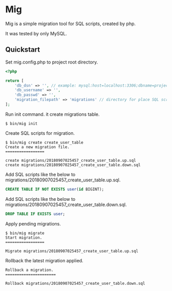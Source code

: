 # Mig

Mig is a simple migration tool for SQL scripts, created by php.

It was tested by only MySQL.

## Quickstart

Set mig.config.php to project root directory.

``` php
<?php

return [
    'db_dsn' => '', // example: mysql:host=localhost:3306;dbname=project_db;
    'db_username' => '',
    'db_passwd' => '', 
    'migration_filepath' => 'migrations' // directory for place SQL scripts.
];

```


Run init command. it create migrations table.

``` shell
$ bin/mig init
```


Create SQL scripts for migration.


``` shell
$ bin/mig create create_user_table 
Create a new migration file.
=================

create migrations/20180907025457_create_user_table.up.sql
create migrations/20180907025457_create_user_table.down.sql

```

Add SQL scripts like the below to migrations/20180907025457_create_user_table.up.sql.

``` sql
CREATE TABLE IF NOT EXISTS user(id BIGINT);
```

Add SQL scripts like the below to migrations/20180907025457_create_user_table.down.sql.

``` sql
DROP TABLE IF EXISTS user;

```

Apply pending migrations.

``` shell
$ bin/mig migrate 
Start migration.
=================

Migrate migrations/20180907025457_create_user_table.up.sql

```

Rollback the latest migration applied.

``` shell
Rollback a migration.
======================

Rollback migrations/20180907025457_create_user_table.down.sql

```
